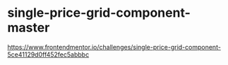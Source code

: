 # single-price-grid-component-master
https://www.frontendmentor.io/challenges/single-price-grid-component-5ce41129d0ff452fec5abbbc
